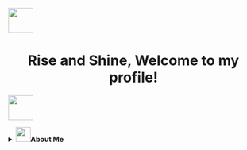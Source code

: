 <p align="center">
<div width=100% height="50">
    <img src="https://media2.giphy.com/media/v1.Y2lkPTc5MGI3NjExNDk5eXRwZ3VtZWg1cng2bXNiMXRhbWU0MTFudGpwYXN3aDE1MXZ2bCZlcD12MV9pbnRlcm5hbF9naWZfYnlfaWQmY3Q9cw/AuzXrtwNs3W4Y8Oi8z/giphy.gif" width="50"><h1 align="center">Rise and Shine, Welcome to my profile!</h1><img src="https://media3.giphy.com/media/v1.Y2lkPTc5MGI3NjExajB3djFybnBjMnE5ZzlhbGlsd2hiM3psd3NzbDN0N2w5dXY2ZjJ4MSZlcD12MV9pbnRlcm5hbF9naWZfYnlfaWQmY3Q9cw/VPm1jPvUV4ciUlamxa/giphy.gif" width="50">
</div>

<p align="center">
<details>
  <summary><img src="https://media4.giphy.com/media/v1.Y2lkPTc5MGI3NjExaGJ4czA5OWI0N3R4eHV6ZGpjbzJhaGJrb2dzcmcyZjIzZW5hcDZhdCZlcD12MV9pbnRlcm5hbF9naWZfYnlfaWQmY3Q9cw/0DuaeUHUo1Ix7R2aMP/giphy.gif" width="30"><strong>About Me</strong></summary>


  <p>
    Hi! I'm Diogo, a Software Developer, I started learning Web Development by myself, and currently I'm a student at 42 Lisboa.
    I enjoy working on interesting projects, writing clean code and working as a team. 
    In my free time I like watching Anime, Gaming, Working out and spending time with friends.
  </p>


  
</details>

